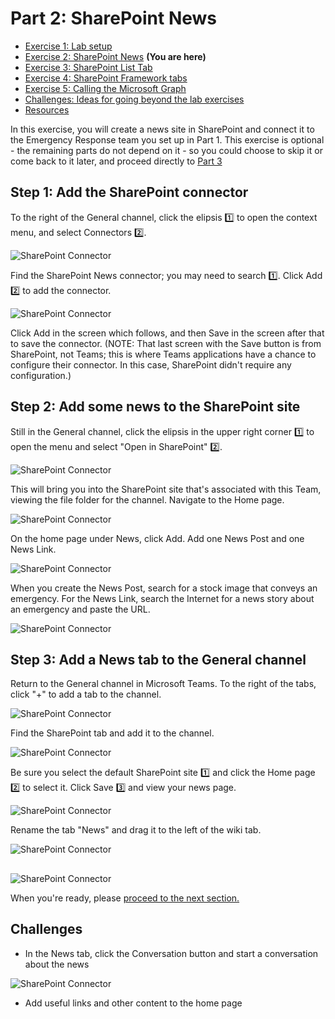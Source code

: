 # Part 2: SharePoint News

 * [Exercise 1: Lab setup](Part1.md)
 * [Exercise 2: SharePoint News](Part2.md) **(You are here)**
 * [Exercise 3: SharePoint List Tab](Part3.md)
 * [Exercise 4: SharePoint Framework tabs](Part4.md)
 * [Exercise 5: Calling the Microsoft Graph](Part5.md)
 * [Challenges: Ideas for going beyond the lab exercises](Challenges.md)
 * [Resources](Resources.md)

In this exercise, you will create a news site in SharePoint and connect it to the Emergency Response team you set up in Part 1. This exercise is optional - the remaining parts do not depend on it - so you could choose to skip it or come back to it later, and proceed directly to [Part 3](Part3.md)

## Step 1: Add the SharePoint connector

To the right of the General channel, click the elipsis 1️⃣ to open the context menu, and select Connectors 2️⃣.

![SharePoint Connector](images/Part2-SPConnector01.png)

Find the SharePoint News connector; you may need to search 1️⃣. Click Add 2️⃣ to add the connector.

![SharePoint Connector](images/Part2-SPConnector02.png)

Click Add in the screen which follows, and then Save in the screen after that to save the connector. (NOTE: That last screen with the Save button is from SharePoint, not Teams; this is where Teams applications have a chance to configure their connector. In this case, SharePoint didn't require any configuration.)

## Step 2: Add some news to the SharePoint site

Still in the General channel, click the elipsis in the upper right corner 1️⃣ to open the menu and select "Open in SharePoint" 2️⃣. 

![SharePoint Connector](images/Part2-SPConnector06.png)

This will bring you into the SharePoint site that's associated with this Team, viewing the file folder for the channel. Navigate to the Home page.

![SharePoint Connector](images/Part2-SPConnector07.png)

On the home page under News, click Add. Add one News Post and one News Link.

![SharePoint Connector](images/Part2-SPConnector08.png)

When you create the News Post, search for a stock image that conveys an emergency. For the News Link, search the Internet for a news story about an emergency and paste the URL.

![SharePoint Connector](images/Part2-SPConnector09.png)

## Step 3: Add a News tab to the General channel
Return to the General channel in Microsoft Teams. To the right of the tabs, click "+" to add a tab to the channel.

![SharePoint Connector](images/Part2-SPConnector10.png)

Find the SharePoint tab and add it to the channel.

![SharePoint Connector](images/Part2-SPConnector11.png)

Be sure you select the default SharePoint site 1️⃣ and click the Home page 2️⃣ to select it. Click Save 3️⃣ and view your news page.

![SharePoint Connector](images/Part2-SPConnector12.png)

Rename the tab "News" and drag it to the left of the wiki tab.

![SharePoint Connector](images/Part2-SPConnector13.png)

##

![SharePoint Connector](images/Part2-SPConnector14.png)

When you're ready, please [proceed to the next section.](Part3.md)

## Challenges

 * In the News tab, click the Conversation button and start a conversation about the news

![SharePoint Connector](images/Part2-SPConnector15.png)

 * Add useful links and other content to the home page